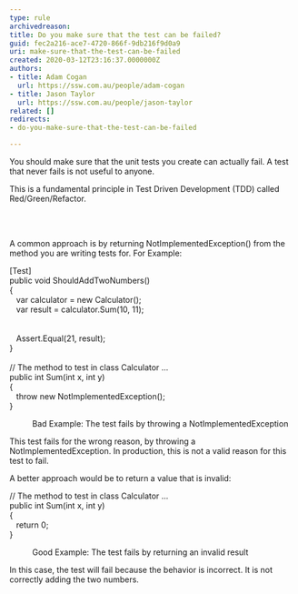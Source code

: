 ```yaml
---
type: rule
archivedreason: 
title: Do you make sure that the test can be failed?
guid: fec2a216-ace7-4720-866f-9db216f9d0a9
uri: make-sure-that-the-test-can-be-failed
created: 2020-03-12T23:16:37.0000000Z
authors:
- title: Adam Cogan
  url: https://ssw.com.au/people/adam-cogan
- title: Jason Taylor
  url: https://ssw.com.au/people/jason-taylor
related: []
redirects:
- do-you-make-sure-that-the-test-can-be-failed

---
```



<p class="ssw15-rteElement-P"></p><p class="ssw15-rteElement-P">​You should make sure that the unit tests you create can actually fail. A test that never fails is not useful to anyone.​<br></p><p class="ssw15-rteElement-P">This is a fundamental principle in Test Driven Development (TDD) called Red/Green/Refactor.<br></p>
<br><excerpt class='endintro'></excerpt><br>
<p>A common approach is by returning NotImplementedException() from the method you are writing tests for. For Example&#58;<br></p><p class="ssw15-rteElement-CodeArea">[Test]<br>public void ShouldAddTwoNumbers()<br>&#123;<br>&#160;&#160; var calculator = new Calculator();<br>&#160;&#160; var result = calculator.Sum(10, 11);<br><br><br>&#160;&#160; Assert.Equal(21, result);<br>&#125;<br><br>// The method to test in class Calculator ...<br>public int Sum(int x, int y)<br>&#123;<br>&#160;&#160; throw new NotImplementedException();<br>&#125;</p><dd class="ssw15-rteElement-FigureBad">Bad Example&#58; The test fails by throwing a NotImplementedException​​​​<br></dd><p>This test fails for the wrong reason, by throwing a NotImplementedException. In production, this is not a valid reason for this test to fail.&#160;</p><p>A better approach would be to return a value that is invalid&#58;<br></p><p class="ssw15-rteElement-CodeArea">// The method to test in class Calculator ...<br>public int Sum(int x, int y)<br>&#123;<br>&#160;&#160; return 0;<br>&#125;</p><dd class="ssw15-rteElement-FigureGood">Good Example&#58; The test fails by returning an invalid result​​​​<br></dd><p>In this case, the test will fail because the behavior is incorrect. It is not correctly adding the two numbers.<br></p>


